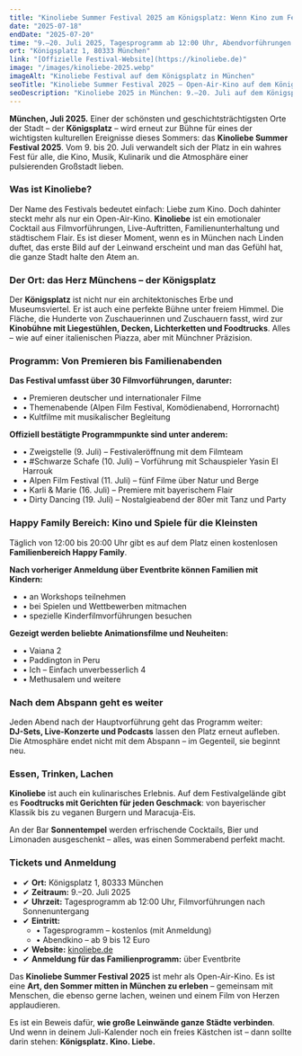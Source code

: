 ```yaml
---
title: "Kinoliebe Summer Festival 2025 am Königsplatz: Wenn Kino zum Fest unter Sternen wird"
date: "2025-07-18"
endDate: "2025-07-20"
time: "9.–20. Juli 2025, Tagesprogramm ab 12:00 Uhr, Abendvorführungen nach Sonnenuntergang"
ort: "Königsplatz 1, 80333 München"
link: "[Offizielle Festival-Website](https://kinoliebe.de)"
image: "/images/kinoliebe-2025.webp"
imageAlt: "Kinoliebe Festival auf dem Königsplatz in München"
seoTitle: "Kinoliebe Summer Festival 2025 — Open-Air-Kino auf dem Königsplatz in München"
seoDescription: "Kinoliebe 2025 in München: 9.–20. Juli auf dem Königsplatz – Filmvorführungen, Premieren, Musik, Familienbereich und Streetfood. Tagesprogramm kostenlos, Abendkino ab 9 €."
---
```


**München, Juli 2025.** Einer der schönsten und geschichtsträchtigsten Orte der Stadt – der **Königsplatz** – wird erneut zur Bühne für eines der wichtigsten kulturellen Ereignisse dieses Sommers: das **Kinoliebe Summer Festival 2025**. Vom 9. bis 20. Juli verwandelt sich der Platz in ein wahres Fest für alle, die Kino, Musik, Kulinarik und die Atmosphäre einer pulsierenden Großstadt lieben.

### Was ist Kinoliebe?

Der Name des Festivals bedeutet einfach: Liebe zum Kino. Doch dahinter steckt mehr als nur ein Open-Air-Kino. **Kinoliebe** ist ein emotionaler Cocktail aus Filmvorführungen, Live-Auftritten, Familienunterhaltung und städtischem Flair. Es ist dieser Moment, wenn es in München nach Linden duftet, das erste Bild auf der Leinwand erscheint und man das Gefühl hat, die ganze Stadt halte den Atem an.

### Der Ort: das Herz Münchens – der Königsplatz

Der **Königsplatz** ist nicht nur ein architektonisches Erbe und Museumsviertel. Er ist auch eine perfekte Bühne unter freiem Himmel. Die Fläche, die Hunderte von Zuschauerinnen und Zuschauern fasst, wird zur **Kinobühne mit Liegestühlen, Decken, Lichterketten und Foodtrucks**. Alles – wie auf einer italienischen Piazza, aber mit Münchner Präzision.


### Programm: Von Premieren bis Familienabenden

**Das Festival umfasst über **30 Filmvorführungen**, darunter:**

- • Premieren deutscher und internationaler Filme  
- • Themenabende (Alpen Film Festival, Komödienabend, Horrornacht)  
- • Kultfilme mit musikalischer Begleitung  

**Offiziell bestätigte Programmpunkte sind unter anderem:**

- • Zweigstelle (9. Juli) – Festivaleröffnung mit dem Filmteam  
- • #Schwarze Schafe (10. Juli) – Vorführung mit Schauspieler Yasin El Harrouk  
- • Alpen Film Festival (11. Juli) – fünf Filme über Natur und Berge  
- • Karli & Marie (16. Juli) – Premiere mit bayerischem Flair  
- • Dirty Dancing (19. Juli) – Nostalgieabend der 80er mit Tanz und Party  

### Happy Family Bereich: Kino und Spiele für die Kleinsten

Täglich von 12:00 bis 20:00 Uhr gibt es auf dem Platz einen kostenlosen **Familienbereich Happy Family**. 


**Nach vorheriger Anmeldung über Eventbrite können Familien mit Kindern:**

- • an Workshops teilnehmen  
- • bei Spielen und Wettbewerben mitmachen  
- • spezielle Kinderfilmvorführungen besuchen  

**Gezeigt werden beliebte Animationsfilme und Neuheiten:**

- • Vaiana 2  
- • Paddington in Peru  
- • Ich – Einfach unverbesserlich 4  
- • Methusalem und weitere  

### Nach dem Abspann geht es weiter

Jeden Abend nach der Hauptvorführung geht das Programm weiter:  
**DJ-Sets, Live-Konzerte und Podcasts** lassen den Platz erneut aufleben.  
Die Atmosphäre endet nicht mit dem Abspann – im Gegenteil, sie beginnt neu.

### Essen, Trinken, Lachen

**Kinoliebe** ist auch ein kulinarisches Erlebnis. Auf dem Festivalgelände gibt es **Foodtrucks mit Gerichten für jeden Geschmack**: von bayerischer Klassik bis zu veganen Burgern und Maracuja-Eis.  

An der Bar **Sonnentempel** werden erfrischende Cocktails, Bier und Limonaden ausgeschenkt – alles, was einen Sommerabend perfekt macht.

### Tickets und Anmeldung

- ✔ **Ort:** Königsplatz 1, 80333 München  
- ✔ **Zeitraum:** 9.–20. Juli 2025  
- ✔ **Uhrzeit:** Tagesprogramm ab 12:00 Uhr, Filmvorführungen nach Sonnenuntergang  
- ✔ **Eintritt:**  
  - • Tagesprogramm – kostenlos (mit Anmeldung)  
  - • Abendkino – ab 9 bis 12 Euro  
- ✔ **Website:** [kinoliebe.de](https://kinoliebe.de)  
- ✔ **Anmeldung für das Familienprogramm:** über Eventbrite  


Das **Kinoliebe Summer Festival 2025** ist mehr als Open-Air-Kino. Es ist eine **Art, den Sommer mitten in München zu erleben** – gemeinsam mit Menschen, die ebenso gerne lachen, weinen und einem Film von Herzen applaudieren.  

Es ist ein Beweis dafür, **wie große Leinwände ganze Städte verbinden**.  
Und wenn in deinem Juli-Kalender noch ein freies Kästchen ist – dann sollte darin stehen: **Königsplatz. Kino. Liebe.**
